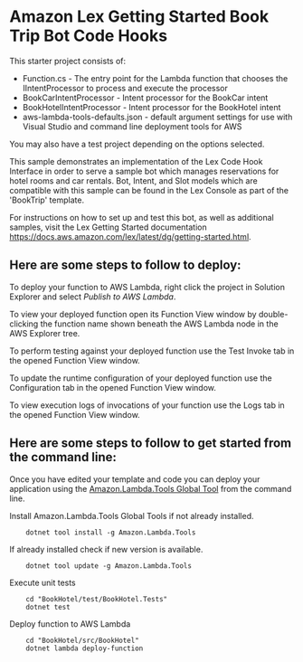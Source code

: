 # Amazon Lex Getting Started Book Trip Bot Code Hooks

This starter project consists of:
* Function.cs - The entry point for the Lambda function that chooses the IIntentProcessor to process and execute the processor
* BookCarIntentProcessor - Intent processor for the BookCar intent
* BookHotelIntentProcessor - Intent processor for the BookHotel intent 
* aws-lambda-tools-defaults.json - default argument settings for use with Visual Studio and command line deployment tools for AWS

You may also have a test project depending on the options selected.

This sample demonstrates an implementation of the Lex Code Hook Interface
in order to serve a sample bot which manages reservations for hotel rooms and car rentals.
Bot, Intent, and Slot models which are compatible with this sample can be found in the Lex Console
as part of the 'BookTrip' template.

For instructions on how to set up and test this bot, as well as additional samples,
visit the Lex Getting Started documentation https://docs.aws.amazon.com/lex/latest/dg/getting-started.html.


## Here are some steps to follow to deploy:

To deploy your function to AWS Lambda, right click the project in Solution Explorer and select *Publish to AWS Lambda*.

To view your deployed function open its Function View window by double-clicking the function name shown beneath the AWS Lambda node in the AWS Explorer tree.

To perform testing against your deployed function use the Test Invoke tab in the opened Function View window.

To update the runtime configuration of your deployed function use the Configuration tab in the opened Function View window.

To view execution logs of invocations of your function use the Logs tab in the opened Function View window.

## Here are some steps to follow to get started from the command line:

Once you have edited your template and code you can deploy your application using the [Amazon.Lambda.Tools Global Tool](https://github.com/aws/aws-extensions-for-dotnet-cli#aws-lambda-amazonlambdatools) from the command line.

Install Amazon.Lambda.Tools Global Tools if not already installed.
```
    dotnet tool install -g Amazon.Lambda.Tools
```

If already installed check if new version is available.
```
    dotnet tool update -g Amazon.Lambda.Tools
```

Execute unit tests
```
    cd "BookHotel/test/BookHotel.Tests"
    dotnet test
```

Deploy function to AWS Lambda
```
    cd "BookHotel/src/BookHotel"
    dotnet lambda deploy-function
```
